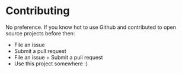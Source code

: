# Contributing

No preference. If you know hot to use Github and contributed to open source projects before then:

* File an issue
* Submit a pull request
* File an issue + Submit a pull request
* Use this project somewhere :)
